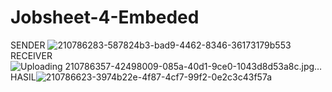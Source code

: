 # Jobsheet-4-Embeded
SENDER
![210786283-587824b3-bad9-4462-8346-36173179b553](https://user-images.githubusercontent.com/118701655/210947857-262dc1ee-1d74-4d87-964e-2c610768d1e1.jpg)
RECEIVER
![Uploading 210786357-42498009-085a-40d1-9ce0-1043d8d53a8c.jpg…]()
HASIL![210786623-3974b22e-4f87-4cf7-99f2-0e2c3c43f57a](https://user-images.githubusercontent.com/118701655/210947943-a81a8acd-43be-4920-aecf-1ff62516bf40.png)
